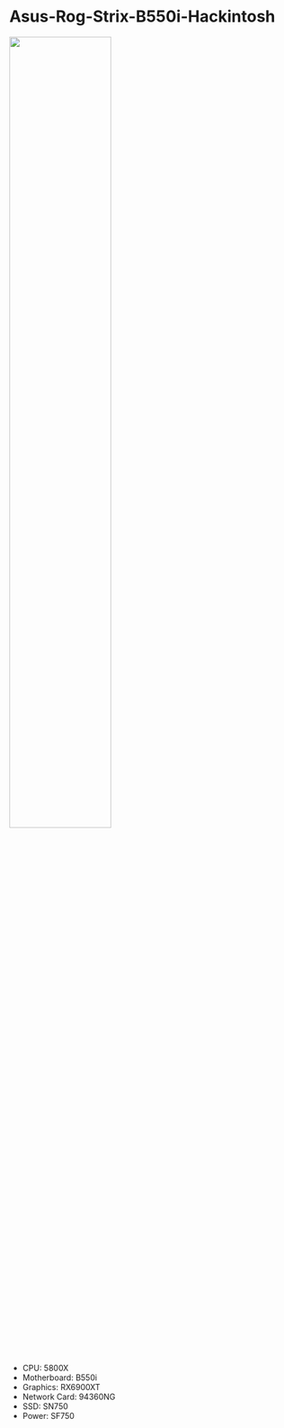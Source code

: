 # Asus-Rog-Strix-B550i-Hackintosh


<img src=https://img.trackcloud.top/uPic/%E6%88%AA%E5%B1%8F2022-10-09%2010.21.28.png width=60% />

* CPU: 5800X
* Motherboard: B550i
* Graphics: RX6900XT
* Network Card: 94360NG
* SSD: SN750
* Power: SF750
